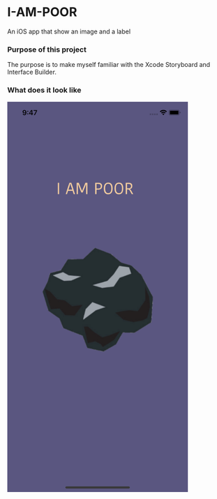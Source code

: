 # I-AM-POOR
An iOS app that show an image and a label

### Purpose of this project
The purpose is to make myself familiar with the Xcode Storyboard and Interface Builder.

### What does it look like
<img src="https://github.com/Helen-Noe/I-AM-POOR/blob/main/I_AM_POOR_iPhone11.png" width="414" height="896">
